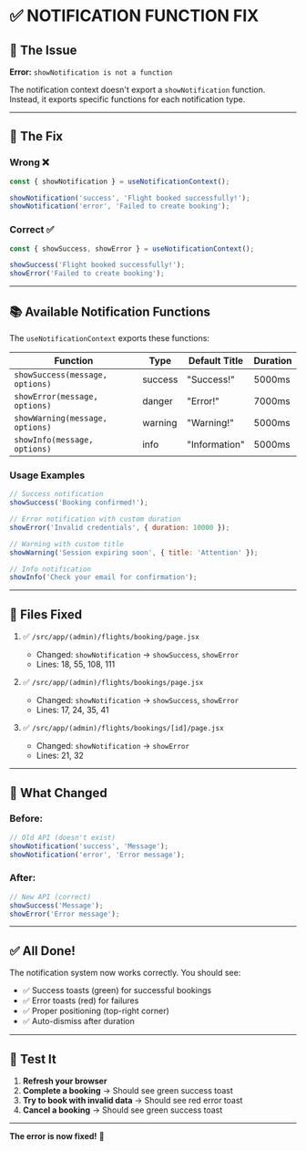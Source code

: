 # ✅ NOTIFICATION FUNCTION FIX

## 🐛 The Issue

**Error:** `showNotification is not a function`

The notification context doesn't export a `showNotification` function. Instead, it exports specific functions for each notification type.

---

## 🔧 The Fix

### Wrong ❌
```javascript
const { showNotification } = useNotificationContext();

showNotification('success', 'Flight booked successfully!');
showNotification('error', 'Failed to create booking');
```

### Correct ✅
```javascript
const { showSuccess, showError } = useNotificationContext();

showSuccess('Flight booked successfully!');
showError('Failed to create booking');
```

---

## 📚 Available Notification Functions

The `useNotificationContext` exports these functions:

| Function | Type | Default Title | Duration |
|----------|------|---------------|----------|
| `showSuccess(message, options)` | success | "Success!" | 5000ms |
| `showError(message, options)` | danger | "Error!" | 7000ms |
| `showWarning(message, options)` | warning | "Warning!" | 5000ms |
| `showInfo(message, options)` | info | "Information" | 5000ms |

### Usage Examples

```javascript
// Success notification
showSuccess('Booking confirmed!');

// Error notification with custom duration
showError('Invalid credentials', { duration: 10000 });

// Warning with custom title
showWarning('Session expiring soon', { title: 'Attention' });

// Info notification
showInfo('Check your email for confirmation');
```

---

## 📁 Files Fixed

1. ✅ `/src/app/(admin)/flights/booking/page.jsx`
   - Changed: `showNotification` → `showSuccess`, `showError`
   - Lines: 18, 55, 108, 111

2. ✅ `/src/app/(admin)/flights/bookings/page.jsx`
   - Changed: `showNotification` → `showSuccess`, `showError`
   - Lines: 17, 24, 35, 41

3. ✅ `/src/app/(admin)/flights/bookings/[id]/page.jsx`
   - Changed: `showNotification` → `showError`
   - Lines: 21, 32

---

## 🎯 What Changed

### Before:
```javascript
// Old API (doesn't exist)
showNotification('success', 'Message');
showNotification('error', 'Error message');
```

### After:
```javascript
// New API (correct)
showSuccess('Message');
showError('Error message');
```

---

## ✅ All Done!

The notification system now works correctly. You should see:
- ✅ Success toasts (green) for successful bookings
- ✅ Error toasts (red) for failures
- ✅ Proper positioning (top-right corner)
- ✅ Auto-dismiss after duration

---

## 🧪 Test It

1. **Refresh your browser**
2. **Complete a booking** → Should see green success toast
3. **Try to book with invalid data** → Should see red error toast
4. **Cancel a booking** → Should see green success toast

---

**The error is now fixed!** 🎉

